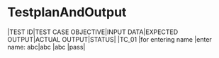 # TestplanAndOutput
 |TEST ID|TEST CASE OBJECTIVE|INPUT DATA|EXPECTED OUTPUT|ACTUAL OUTPUT|STATUS|
 |TC_01  |for entering name  |enter name: abc|abc       |abc          |pass|